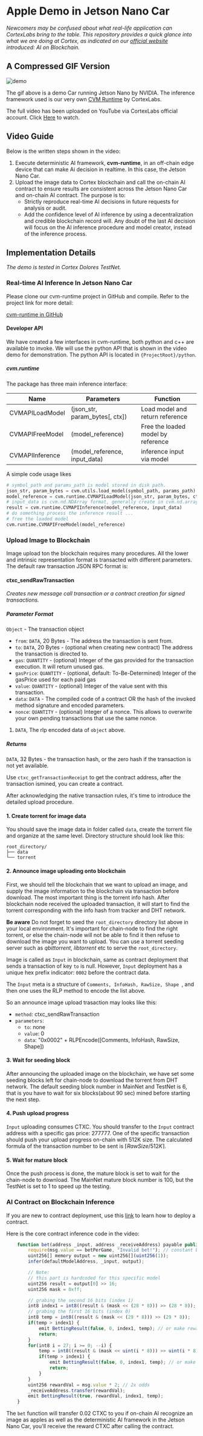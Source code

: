 
# Apple Demo in Jetson Nano Car

*Newcomers may be confused about what real-life application can CortexLabs bring to the table. This repository provides a quick glance into what we are doing at Cortex, as indicated on our [official website](www.cortexlabs.ai) introduced: AI on Blockchain.*

## A Compressed GIF Version

![demo](cvm/demo/demo.gif)



The gif above is a demo Car running Jetson Nano by NVIDIA. The inference framework used is our very own [CVM Runtime](https://github.com/CortexFoundation/cvm-runtime) by CortexLabs.

The full video has been uploaded on YouTube via CortexLabs official account. Click [Here](https://youtu.be/88c-446s9JE) to watch.

## Video Guide

Below is the written steps shown in the video:

1. Execute deterministic AI framework, **cvm-runtime**, in an off-chain edge device that can make Ai decision in realtime. In this case, the Jetson Nano Car.
2. Upload the image data to Cortex blockchain and call the on-chain AI contract to ensure results are consistent across the Jetson Nano Car and on-chain AI contract.
The purpose is to:
   - Strictly reproduce real-time AI decisions in future requests for analysis or audit.
   - Add the confidence level of AI inference by using a decentralization and credible blockchain record will. Any doubt of the last AI decision will focus on the AI inference procedure and model creator, instead of the inference process.

## Implementation Details

*The demo is tested in Cortex Dolores TestNet.*

### Real-time AI Inference In Jetson Nano Car

Please clone our cvm-runtime project in GitHub and compile. Refer to the project link for more detail:

[cvm-runtime in GitHub](https://github.com/CortexFoundation/cvm-runtime)

#### Developer API

We have created a few interfaces in cvm-runtime, both python and c++ are available to invoke. We will use the python API that is shown in the video demo for demonstration. The python API is located in `{ProjectRoot}/python`.

##### cvm.runtime

The package has three main inference interface: 

| Name            | Parameters                     | Function                           |
| --------------- | ------------------------------ | ---------------------------------- |
| CVMAPILoadModel | (json_str, param_bytes[, ctx]) | Load model and return reference    |
| CVMAPIFreeModel | (model_reference)              | Free the loaded model by reference |
| CVMAPIInference | (model_reference, input_data)  | inference input via model          |

A simple code usage likes

```python
# symbol_path and params_path is model stored in disk path.
json_str, param_bytes = cvm.utils.load_model(symbol_path, params_path)
model_reference = cvm.runtime.CVMAPILoadModel(json_str, param_bytes, ctx=cvm.gpu())
# input_data is cvm.nd.NDArray format, generally create in cvm.nd.array(numpy_data)
result = cvm.runtime.CVMAPIInference(model_reference, input_data)
# do something process the inference result ...
# free the loaded model
cvm.runtime.CVMAPIFreeModel(model_reference)
```

### Upload Image to Blockchain

Image upload ton the blockchain requires many procedures. All the lower and intrinsic representation format is transacted with different parameters. The default raw transaction JSON RPC format is:

#### ctxc_sendRawTransaction

*Creates new message call transaction or a contract creation for signed transactions.*

##### Parameter Format

`Object` - The transaction object

- `from`: `DATA`, 20 Bytes - The address the transaction is sent from.
- `to`: `DATA`, 20 Bytes - (optional when creating new contract) The address the transaction is directed to.
- `gas`: `QUANTITY` - (optional) Integer of the gas provided for the transaction execution. It will return unused gas.
- `gasPrice`: `QUANTITY` - (optional, default: To-Be-Determined) Integer of the gasPrice used for each paid gas
- `value`: `QUANTITY` - (optional) Integer of the value sent with this transaction.
- `data`: `DATA` - The compiled code of a contract OR the hash of the invoked method signature and encoded parameters.
- `nonce`: `QUANTITY` - (optional) Integer of a nonce. This allows to overwrite your own pending transactions that use the same nonce.

1. `DATA`, The rlp encoded data of `object` above. 

##### Returns

`DATA`, 32 Bytes - the transaction hash, or the zero hash if the transaction is not yet available.

Use `ctxc_getTransactionReceipt` to get the contract address, after the transaction ismined, you can create a contract.

After acknowledging the native transaction rules, it's time to introduce the detailed upload procedure.

#### 1. Create torrent for image data

You should save the image data in folder called `data`, create the torrent file and organize at the same level. Directory structure should look like this:

```
root_directory/
├── data
└── torrent
```

#### 2. Announce image uploading onto blockchain

First, we should tell the blockchain that we want to upload an image, and supply the image information to the blockchain via transaction before download. The most important thing is the torrent info hash. After blockchain node received the uploaded transaction, it will start to find the torrent corresponding with the info hash from tracker and DHT network. 

**Be aware** Do not forget to seed the `root_directory` directory list above in your local environment. It's important for chain-node to find the right torrent, or else the chain-node will not be able to find it then refuse to download the image you want to upload. You can use a torrent seeding server such as *qbittorrent*, *libtorrent* etc to serve the `root_directory`.

Image is called as `Input` in blockchain, same as contract deployment that sends a transaction of key `to` is null. However, `Input` deployment has a unique hex prefix indicator: `0002` before the contract data.

The `Input` meta is a structure of `Comments, InfoHash, RawSize, Shape `, and then one uses the RLP method to encode the list above. 

So an announce image upload trasaction may looks like this:

- `method`: ctxc_sendRawTransaction
- `parameters`: 
  - `to`: none
  - `value`: 0
  - `data`: "0x0002" + RLPEncode([Comments, InfoHash, RawSize, Shape])

#### 3. Wait for seeding block

After announcing the uploaded image on the blockchain, we have set some seeding blocks left for chain-node to download the torrent from DHT network. The default seeding block number in MainNet and TestNet is 6, that is you have to wait for six blocks(about 90 sec) mined before starting the next step.

#### 4. Push upload progress

`Input` uploading consumes CTXC. You should transfer to the `Input` contract address with a specific gas price: 277777. One of the specific transaction should push your upload progress on-chain with 512K size. The calculated formula of the transaction number to be sent is $\lceil RawSize / 512K \rceil$.

#### 5. Wait for mature block

Once the push process is done, the mature block is set to wait for the chain-node to download. The MainNet mature block number is 100, but the TestNet is set to 1 to speed up the testing. 

### AI Contract on Blockchain Inference

If you are new to contract deployment, use this [link](ai-contracts.md) to learn how to deploy a contract.

Here is the core contract inference code in the video: 

```javascript
    function bet(address _input, address _receiveAddress) payable public {
        require(msg.value == betPerGame, "Invalid bet!"); // constant betting amount
        uint256[] memory output = new uint256[](uint256(1));
        infer(defaultModelAddress, _input, output);

        // Note:
        // this part is hardcoded for this specific model
        uint256 result = output[0] >> 16;
        uint256 mask = 0xff;

        // grabing the second 16 bits (index 1)
        int8 index1 = int8((result & (mask << (28 * 8))) >> (28 * 8));
        // grabing the first 16 bits (index 0)
        int8 temp = int8((result & (mask << (29 * 8))) >> (29 * 8));
        if(temp > index1) {
            emit BettingResult(false, 0, index1, temp); // or make reward negative
            return;
        }
        for(int8 i = 27; i >= 0; --i) {
            temp = int8((result & (mask << uint(i * 8))) >> uint(i * 8));
            if(temp > index1) {
                emit BettingResult(false, 0, index1, temp); // or make reward negative
                return;
            }
        }
        uint256 rewardVal = msg.value * 2; // 2x odds
        _receiveAddress.transfer(rewardVal);
        emit BettingResult(true, rewardVal, index1, temp);
    }
```

The `bet` function will transfer 0.02 CTXC to you if on-chain AI recognize an image as apples as well as the deterministic AI framework in the Jetson Nano Car, you'll receive the reward CTXC after calling the contract.
